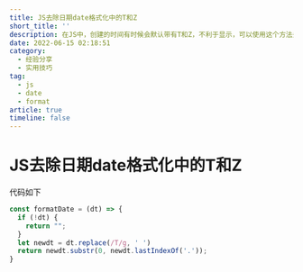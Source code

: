 ```yaml
---
title: JS去除日期date格式化中的T和Z
short_title: ''
description: 在JS中，创建的时间有时候会默认带有T和Z，不利于显示，可以使用这个方法去除。
date: 2022-06-15 02:18:51
category:
  - 经验分享
  - 实用技巧
tag:
  - js
  - date
  - format
article: true
timeline: false
---
```

# JS去除日期date格式化中的T和Z

代码如下

```javascript
const formatDate = (dt) => {
  if (!dt) {
    return "";
  }
  let newdt = dt.replace(/T/g, ' ')
  return newdt.substr(0, newdt.lastIndexOf('.'));
}
```
